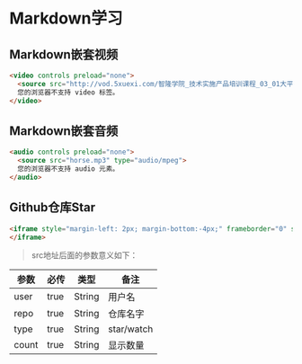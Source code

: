 # Markdown学习

## Markdown嵌套视频

```html
<video controls preload="none">
  <source src="http://vod.5xuexi.com/智隆学院_技术实施产品培训课程_03_01大平台和微服务.mp4" type="video/mp4">
  您的浏览器不支持 video 标签。
</video>
```

## Markdown嵌套音频

```html
<audio controls preload="none">
  <source src="horse.mp3" type="audio/mpeg">
  您的浏览器不支持 audio 元素。
</audio>
```

## Github仓库Star

```html
<iframe style="margin-left: 2px; margin-bottom:-4px;" frameborder="0" scrolling="0" width="110" height="20" src="https://ghbtns.com/github-btn.html?user=Anyhow-crane&repo=study-books&type=star&count=true">
</iframe>
```

>  src地址后面的参数意义如下：

| 参数    | 必传   | 类型     | 备注         |
| ----- | ---- | ------ | ---------- |
| user  | true | String | 用户名        |
| repo  | true | String | 仓库名字       |
| type  | true | String | star/watch |
| count | true | String | 显示数量       |
